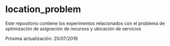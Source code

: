 # location_problem
Este repositorio contiene los experimentos relacionados con el problema de optimización de asignación de recursos y ubicación de servicios

Próxima actualización: 25/07/2019
